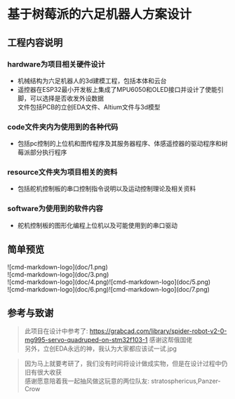 <h1>基于树莓派的六足机器人方案设计</h1>
<h2>工程内容说明</h2>
<h3>hardware为项目相关硬件设计</h3>

 * 机械结构为六足机器人的3d建模工程，包括本体和云台<br>
 *  遥控器在ESP32最小开发板上集成了MPU6050和OLED接口并设计了使能引脚，可以选择是否收发外设数据
<br>文件包括PCB的立创EDA文件、Altium文件与3d模型<br>
<h3>code文件夹内为使用到的各种代码</h3>

 * 包括pc控制的上位机和图传程序及其服务器程序、体感遥控器的驱动程序和树莓派部分执行程序
<h3>resource文件夹为项目相关的资料</h3>

 * 包括舵机控制板的串口控制指令说明以及运动控制理论及相关资料
<h3>software为使用到的软件内容</h3>

 * 舵机控制板的图形化编程上位机以及可能使用到的串口驱动
<h2>简单预览</h2>
![cmd-markdown-logo](doc/1.png)<br>
![cmd-markdown-logo](doc/3.png)<br>
![cmd-markdown-logo](doc/4.png)![cmd-markdown-logo](doc/5.png)<br>
![cmd-markdown-logo](doc/6.png)![cmd-markdown-logo](doc/7.png)<br>
<h2>参考与致谢</h2>

>此项目在设计中参考了:
https://grabcad.com/library/spider-robot-v2-0-mg995-servo-quadruped-on-stm32f103-1
感谢这帮俄国佬<br>
另外，立创EDA永远的神，我认为大家都应该试一试.jpg

>因为马上就要考研了，我们没有时间将设计做成实物，但是在设计过程中仍旧有很大收获<br>
感谢愿意陪着我一起抽风做这玩意的两位队友: stratosphericus,Panzer-Crow